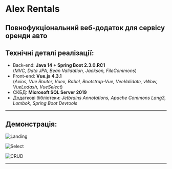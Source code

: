 # Alex Rentals

## Повнофукціональний веб-додаток для сервісу оренди авто

## Технічні деталі реалізації:

- Back-end: **Java 14 + Spring Boot 2.3.0.RC1**<br/>(_MVC, Data JPA, Bean Validation, Jackson, FileCommons_)
- Front-end: **Vue.js 4.3.1**<br/>(_Axios, Vue Router, Vuex, Babel, Bootstrap-Vue, VeeValidate, vWow, VueLodash, VueSelect_)
- СКБД: **Microsoft SQL Server 2019**
- Додаткові бібліотеки: _Jetbrains Annotations, Apache Commons Lang3, Lombok, Spring Boot Devtools_

---

## Демонстрація:

![Landing](/demo/landing.gif)

![Select](/demo/filters.gif)

![CRUD](/demo/crud.gif)

---
